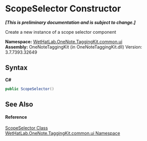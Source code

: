 # ScopeSelector Constructor 
 _**\[This is preliminary documentation and is subject to change.\]**_

Create a new instance of a scope selector component

**Namespace:**&nbsp;<a href="043a9407-ac38-b3ac-7348-a6090af495ad.md">WetHatLab.OneNote.TaggingKit.common.ui</a><br />**Assembly:**&nbsp;OneNoteTaggingKit (in OneNoteTaggingKit.dll) Version: 3.7.7393.32649

## Syntax

**C#**<br />
``` C#
public ScopeSelector()
```


## See Also


#### Reference
<a href="52a2d8d2-55e2-9027-0a99-647fce31cb61.md">ScopeSelector Class</a><br /><a href="043a9407-ac38-b3ac-7348-a6090af495ad.md">WetHatLab.OneNote.TaggingKit.common.ui Namespace</a><br />